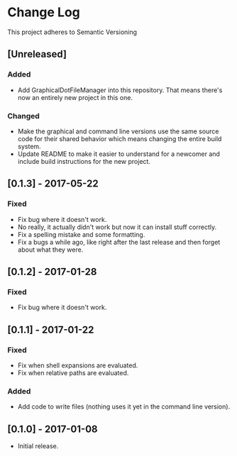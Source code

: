 # Change Log
This project adheres to Semantic Versioning

## [Unreleased]
### Added
- Add GraphicalDotFileManager into this repository. That means there's now an
  entirely new project in this one.

### Changed
- Make the graphical and command line versions use the same source code for
  their shared behavior which means changing the entire build system.
- Update README to make it easier to understand for a newcomer and include build
  instructions for the new project.

## [0.1.3] - 2017-05-22
### Fixed
- Fix bug where it doesn't work.
- No really, it actually didn't work but now it can install stuff correctly.
- Fix a spelling mistake and some formatting.
- Fix a bugs a while ago, like right after the last release and then forget
  about what they were.

## [0.1.2] - 2017-01-28
### Fixed
- Fix bug where it doesn't work.

## [0.1.1] - 2017-01-22
### Fixed
- Fix when shell expansions are evaluated.
- Fix when relative paths are evaluated.

### Added
- Add code to write files (nothing uses it yet in the command line version).

## [0.1.0] - 2017-01-08
- Initial release.
